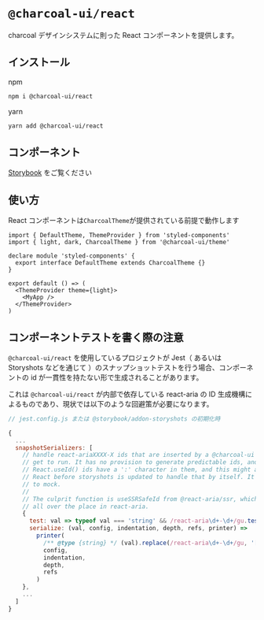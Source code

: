 # `@charcoal-ui/react`

charcoal デザインシステムに則った React コンポーネントを提供します。

## インストール

npm

```bash
npm i @charcoal-ui/react
```

yarn

```bash
yarn add @charcoal-ui/react
```

## コンポーネント

[Storybook](https://pixiv.github.io/charcoal) をご覧ください

## 使い方

React コンポーネントは`CharcoalTheme`が提供されている前提で動作します

```tsx
import { DefaultTheme, ThemeProvider } from 'styled-components'
import { light, dark, CharcoalTheme } from '@charcoal-ui/theme'

declare module 'styled-components' {
  export interface DefaultTheme extends CharcoalTheme {}
}

export default () => (
  <ThemeProvider theme={light}>
    <MyApp />
  </ThemeProvider>
)
```

## コンポーネントテストを書く際の注意

`@charcoal-ui/react` を使用しているプロジェクトが Jest（ あるいは Storyshots などを通じて ）のスナップショットテストを行う場合、コンポーネントの id が一貫性を持たない形で生成されることがあります。

これは `@charcoal-ui/react` が内部で依存している react-aria の ID 生成機構によるものであり、現状では以下のような回避策が必要になります。

```js
// jest.config.js または @storybook/addon-storyshots の初期化時

{
  ...
  snapshotSerializers: [
    // handle react-ariaXXXX-X ids that are inserted by a @charcoal-ui dependency when its LayoutEffects
    // get to run. It has no provision to generate predictable ids, and doesn't use React.useId().
    // React.useId() ids have a ':' character in them, and this might also need to be handled if we update
    // React before storyshots is updated to handle that by itself. It should also be easier
    // to mock.
    //
    // The culprit function is useSSRSafeId from @react-aria/ssr, which is used internally
    // all over the place in react-aria.
    {
      test: val => typeof val === 'string' && /react-aria\d+-\d+/gu.test(val),
      serialize: (val, config, indentation, depth, refs, printer) =>
        printer(
          /** @type {string} */ (val).replace(/react-aria\d+-\d+/gu, '[[react-aria-id]]'),
          config,
          indentation,
          depth,
          refs
        )
    },
    ...
  ]
}
```
